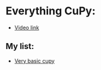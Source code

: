 # Everything CuPy:

* [Video link](https://www.youtube.com/watch?v=GjJRNMTA53s&list=PLYx7XA2nY5GcDQblpQ_M1V3PQPoLWiDAC&index=65)

## My list:

* [Very basic cupy](./basic.md)
